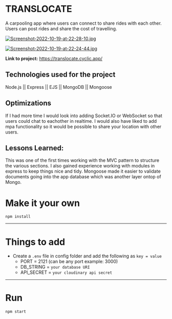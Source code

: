 # TRANSLOCATE

A carpooling app where users can connect to share rides with each other. 
Users can post rides and share the cost of travelling. 

[![Screenshot-2022-10-19-at-22-28-10.jpg](https://i.postimg.cc/L4PYMW8G/Screenshot-2022-10-19-at-22-28-10.jpg)](https://postimg.cc/MXWK7dRY)

[![Screenshot-2022-10-19-at-22-24-44.jpg](https://i.postimg.cc/Gp9nnZdD/Screenshot-2022-10-19-at-22-24-44.jpg)](https://postimg.cc/SX0vW1XQ)


**Link to project:** https://translocate.cyclic.app/

## Technologies used for the project

Node.js || Express || EJS || MongoDB || Mongoose 

## Optimizations

If I had more time I would look into adding Socket.IO or WebSocket so that users could chat to eachother in realtime. I would also have liked to add mpa functionality so it would be possible to share your location with other users. 

## Lessons Learned:

This was one of the first times working with the MVC pattern to structure the various sections. I also gained experience working with modules in express to keep things nice and tidy. Mongoose made it easier to validate documents going into the app database which was another layer ontop of Mongo.  

# Make it your own 

`npm install`

---

# Things to add

- Create a `.env` file in config folder and add the following as `key = value`
  - PORT = 2121 (can be any port example: 3000)
  - DB_STRING = `your database URI`
  - API_SECRET = `your cloudinary api secret`

---

# Run

`npm start`
